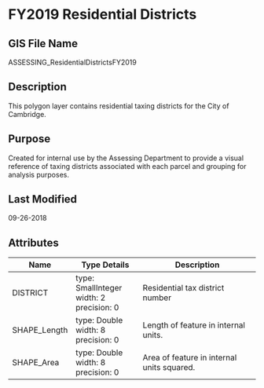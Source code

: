 # FY2019 Residential Districts
## GIS File Name
ASSESSING_ResidentialDistrictsFY2019
## Description
<DIV STYLE="text-align:Left;"><DIV><DIV><P><SPAN>This polygon layer contains residential taxing districts for the City of Cambridge. </SPAN></P></DIV></DIV></DIV>

## Purpose
Created for internal use by the Assessing Department to provide a visual reference of taxing districts associated with each parcel and grouping for analysis purposes.
## Last Modified
09-26-2018
## Attributes
|Name|Type Details|Description|
|----|------------|-----------|
|DISTRICT|type: SmallInteger<br/>width: 2<br/>precision: 0|Residential tax district number|
|SHAPE_Length|type: Double<br/>width: 8<br/>precision: 0|Length of feature in internal units.|
|SHAPE_Area|type: Double<br/>width: 8<br/>precision: 0|Area of feature in internal units squared.|
